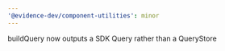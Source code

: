 ```yaml
---
'@evidence-dev/component-utilities': minor
---
```


buildQuery now outputs a SDK Query rather than a QueryStore

